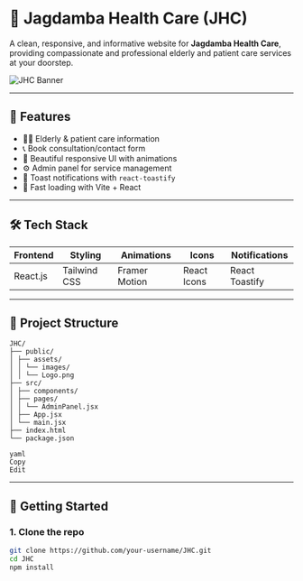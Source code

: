 # 🏥 Jagdamba Health Care (JHC)

A clean, responsive, and informative website for **Jagdamba Health Care**, providing compassionate and professional elderly and patient care services at your doorstep.

![JHC Banner](./public/assets/images/Logo.png)

---

## 📌 Features

- 🧑‍⚕️ Elderly & patient care information
- 📞 Book consultation/contact form
- 🎨 Beautiful responsive UI with animations
- ⚙️ Admin panel for service management
- 🔔 Toast notifications with `react-toastify`
- 🚀 Fast loading with Vite + React

---

## 🛠️ Tech Stack

| Frontend | Styling | Animations | Icons | Notifications |
|----------|---------|------------|-------|----------------|
| React.js | Tailwind CSS | Framer Motion | React Icons | React Toastify |

---

## 📂 Project Structure
```
JHC/
├── public/
│ ├── assets/
│ │ └── images/
│ │ └── Logo.png
├── src/
│ ├── components/
│ ├── pages/
│ │ └── AdminPanel.jsx
│ ├── App.jsx
│ └── main.jsx
├── index.html
└── package.json

yaml
Copy
Edit
```

---

## 🚀 Getting Started

### 1. Clone the repo

```bash
git clone https://github.com/your-username/JHC.git
cd JHC
npm install
```
